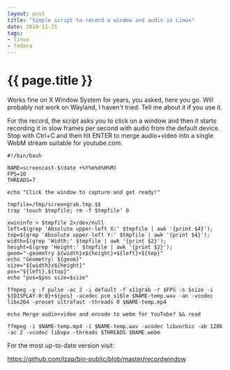 ```yaml
---
layout: post
title: "Simple script to record a window and audio in Linux"
date: 2019-11-25
tags:
- linux
- fedora
---
```

{{ page.title }}
================

Works fine on X Window System for years, you asked, here you go. Will probably
not work on Wayland, I haven't tried. Tell me about it if you use it.

For the record, the script asks you to click on a window and then it starts
recording it in slow frames per second with audio from the default device. Stop
with Ctrl+C and then hit ENTER to merge audio+video into a single WebM stream
suitable for youtube.com.

```
#!/bin/bash

NAME=screencast-$(date +%Y%m%d%H%M)
FPS=10
THREADS=7

echo "Click the window to capture and get ready!"

tmpfile=/tmp/screengrab.tmp.$$
trap 'touch $tmpfile; rm -f $tmpfile' 0

xwininfo > $tmpfile 2>/dev/null
left=$(grep 'Absolute upper-left X:' $tmpfile | awk '{print $4}');
top=$(grep 'Absolute upper-left Y:' $tmpfile | awk '{print $4}');
width=$(grep 'Width:' $tmpfile | awk '{print $2}');
height=$(grep 'Height:' $tmpfile | awk '{print $2}');
geom="-geometry ${width}x${height}+${left}+${top}"
echo "Geometry: ${geom}"
size="${width}x${height}"
pos="${left},${top}"
echo "pos=$pos size=$size"

ffmpeg -y -f pulse -ac 2 -i default -f x11grab -r $FPS -s $size -i ${DISPLAY-0:0}+${pos} -acodec pcm_s16le $NAME-temp.wav -an -vcodec libx264 -preset ultrafast -threads 0 $NAME-temp.mp4

echo Merge audio+video and encode to webm for YouTube? && read

ffmpeg -i $NAME-temp.mp4 -i $NAME-temp.wav -acodec libvorbis -ab 128k -ac 2 -vcodec libvpx -threads $THREADS $NAME.webm
```

For the most up-to-date version visit:

https://github.com/lzap/bin-public/blob/master/recordwindow
